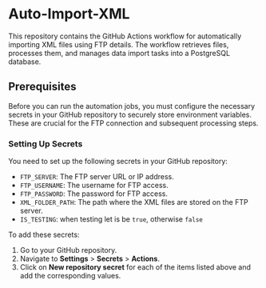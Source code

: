 # Auto-Import-XML

This repository contains the GitHub Actions workflow for automatically importing XML files using FTP details. The workflow retrieves files, processes them, and manages data import tasks into a PostgreSQL database.

## Prerequisites

Before you can run the automation jobs, you must configure the necessary secrets in your GitHub repository to securely store environment variables. These are crucial for the FTP connection and subsequent processing steps.

### Setting Up Secrets

You need to set up the following secrets in your GitHub repository:

- `FTP_SERVER`: The FTP server URL or IP address.
- `FTP_USERNAME`: The username for FTP access.
- `FTP_PASSWORD`: The password for FTP access.
- `XML_FOLDER_PATH`: The path where the XML files are stored on the FTP server.
- `IS_TESTING`: when testing let is be `true`, otherwise `false`

To add these secrets:
1. Go to your GitHub repository.
2. Navigate to **Settings** > **Secrets** > **Actions**.
3. Click on **New repository secret** for each of the items listed above and add the corresponding values.

